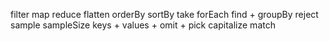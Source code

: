 filter
map
reduce
flatten
orderBy
sortBy
take
forEach
find +
groupBy
reject
sample
sampleSize
keys +
values +
omit +
pick
capitalize
match
